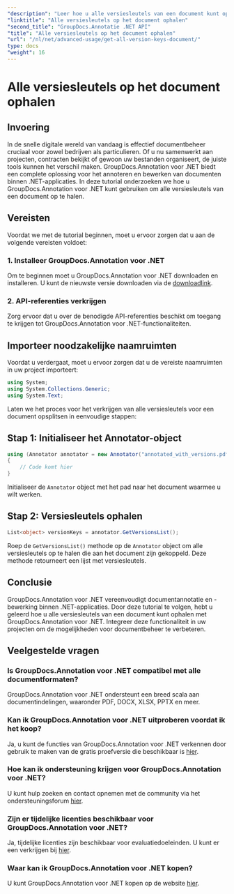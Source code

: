 ```yaml
---
"description": "Leer hoe u alle versiesleutels van een document kunt ophalen met GroupDocs.Annotation voor .NET. Verbeter uw documentbeheermogelijkheden met deze uitgebreide versie."
"linktitle": "Alle versiesleutels op het document ophalen"
"second_title": "GroupDocs.Annotatie .NET API"
"title": "Alle versiesleutels op het document ophalen"
"url": "/nl/net/advanced-usage/get-all-version-keys-document/"
type: docs
"weight": 16
---
```


# Alle versiesleutels op het document ophalen

## Invoering
In de snelle digitale wereld van vandaag is effectief documentbeheer cruciaal voor zowel bedrijven als particulieren. Of u nu samenwerkt aan projecten, contracten bekijkt of gewoon uw bestanden organiseert, de juiste tools kunnen het verschil maken. GroupDocs.Annotation voor .NET biedt een complete oplossing voor het annoteren en bewerken van documenten binnen .NET-applicaties. In deze tutorial onderzoeken we hoe u GroupDocs.Annotation voor .NET kunt gebruiken om alle versiesleutels van een document op te halen.
## Vereisten
Voordat we met de tutorial beginnen, moet u ervoor zorgen dat u aan de volgende vereisten voldoet:
### 1. Installeer GroupDocs.Annotation voor .NET
Om te beginnen moet u GroupDocs.Annotation voor .NET downloaden en installeren. U kunt de nieuwste versie downloaden via de [downloadlink](https://releases.groupdocs.com/annotation/net/).
### 2. API-referenties verkrijgen
Zorg ervoor dat u over de benodigde API-referenties beschikt om toegang te krijgen tot GroupDocs.Annotation voor .NET-functionaliteiten.

## Importeer noodzakelijke naamruimten
Voordat u verdergaat, moet u ervoor zorgen dat u de vereiste naamruimten in uw project importeert:
```csharp
using System;
using System.Collections.Generic;
using System.Text;
```

Laten we het proces voor het verkrijgen van alle versiesleutels voor een document opsplitsen in eenvoudige stappen:
## Stap 1: Initialiseer het Annotator-object
```csharp
using (Annotator annotator = new Annotator("annotated_with_versions.pdf"))
{
    // Code komt hier
}
```
Initialiseer de `Annotator` object met het pad naar het document waarmee u wilt werken.
## Stap 2: Versiesleutels ophalen
```csharp
List<object> versionKeys = annotator.GetVersionsList();
```
Roep de `GetVersionsList()` methode op de `Annotator` object om alle versiesleutels op te halen die aan het document zijn gekoppeld. Deze methode retourneert een lijst met versiesleutels.

## Conclusie
GroupDocs.Annotation voor .NET vereenvoudigt documentannotatie en -bewerking binnen .NET-applicaties. Door deze tutorial te volgen, hebt u geleerd hoe u alle versiesleutels van een document kunt ophalen met GroupDocs.Annotation voor .NET. Integreer deze functionaliteit in uw projecten om de mogelijkheden voor documentbeheer te verbeteren.
## Veelgestelde vragen
### Is GroupDocs.Annotation voor .NET compatibel met alle documentformaten?
GroupDocs.Annotation voor .NET ondersteunt een breed scala aan documentindelingen, waaronder PDF, DOCX, XLSX, PPTX en meer.
### Kan ik GroupDocs.Annotation voor .NET uitproberen voordat ik het koop?
Ja, u kunt de functies van GroupDocs.Annotation voor .NET verkennen door gebruik te maken van de gratis proefversie die beschikbaar is [hier](https://releases.groupdocs.com/).
### Hoe kan ik ondersteuning krijgen voor GroupDocs.Annotation voor .NET?
U kunt hulp zoeken en contact opnemen met de community via het ondersteuningsforum [hier](https://forum.groupdocs.com/c/annotation/10).
### Zijn er tijdelijke licenties beschikbaar voor GroupDocs.Annotation voor .NET?
Ja, tijdelijke licenties zijn beschikbaar voor evaluatiedoeleinden. U kunt er een verkrijgen bij [hier](https://purchase.groupdocs.com/temporary-license/).
### Waar kan ik GroupDocs.Annotation voor .NET kopen?
U kunt GroupDocs.Annotation voor .NET kopen op de website [hier](https://purchase.groupdocs.com/buy).